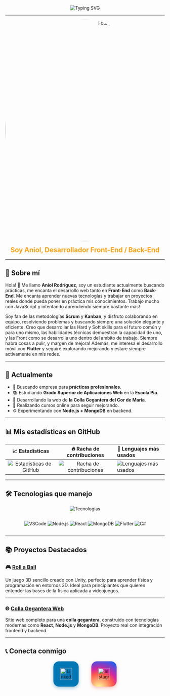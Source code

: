 <div align="center" style="display: flex; align-items: center; justify-content: center; gap: 10px;">
<img src="https://readme-typing-svg.herokuapp.com?font=Fira+Code&size=28&pause=1000&color=FFFFFF&center=true&vCenter=true&width=450&lines=Hola+soy+Aniol!;Front+for+All,+Back+for+one" alt="Typing SVG" />


</div>

---

<div align="center">
<img src="https://github.com/user-attachments/assets/4077611b-ae76-4680-baea-382f0e2bd1e2" alt="Foto perfil elegante" width="700px" style="border-radius: 50%; display: block; margin: 0 auto;" />
  <h2 style="color: #FCA311; margin-top: 15px;">Soy Aniol, Desarrollador Front-End / Back-End</h2>
</div>

---

## 📖 Sobre mí

Hola! 👋 Me llamo **Aniol Rodríguez**, soy un estudiante actualmente buscando prácticas, me encanta el desarrollo web tanto en **Front-End** como **Back-End**. Me encanta aprender nuevas tecnologías y trabajar en proyectos reales donde pueda poner en práctica mis conocimientos. Trabajo mucho con JavaScript y intentando aprendiendo siempre bastante más!

Soy fan de las metodologías **Scrum** y **Kanban**, y disfruto colaborando en equipo, resolviendo problemas y buscando siempre una solución elegante y eficiente. Creo que desarrollar las Hard y Soft skills para el futuro común y para uno mismo, las habilidades técnicas demuestran la capacidad de uno, y las Front como se desarrolla uno dentro del ambito de trabajo. Siempre habra cosas a pulir, y margen de mejora! Además, me interesa el desarrollo móvil con **Flutter** y seguiré explorando mejorando y estare siempre activamente en mis redes.

---

## 🚀 Actualmente

- 🎯 Buscando empresa para **prácticas profesionales**.
- 📚 Estudiando **Grado Superior de Aplicaciones Web** en la **Escola Pia**.
- 🔧 Desarrollando la web de **la Colla Gegantera del Cor de Maria**.
- 🌱 Realizando cursos online para seguir mejorando.
- ⚙️ Experimentando con **Node.js + MongoDB** en backend.

---

## 📊 Mis estadísticas en GitHub

<div align="center">

| 📈 Estadísticas | 🔥 Racha de contribuciones | 📝 Lenguajes más usados |
|:---------------:|:--------------------------:|:-----------------------|
| <img src="https://github-readme-stats.vercel.app/api?username=DRAKEFISTFIRE&show_icons=true&theme=radical" alt="Estadísticas de GitHub"/> | <img src="https://github-readme-streak-stats.herokuapp.com/?user=DRAKEFISTFIRE&theme=radical" alt="Racha de contribuciones"/> | <img src="https://github-readme-stats.vercel.app/api/top-langs/?username=DRAKEFISTFIRE&layout=compact&theme=radical" alt="Lenguajes más usados"/> |

</div>

---

## 🛠️ Tecnologías que manejo

<p align="center" style="margin-bottom: 30px;">
  <img src="https://skillicons.dev/icons?i=html,css,js,ts,php,react,nodejs,mongodb,flutter,mysql,csharp,git,github,vscode,linux,windows&perline=9" alt="Tecnologías" />
</p>

<p align="center" style="margin-bottom: 30px;">
  <img src="https://img.shields.io/badge/VSCode-007ACC?style=for-the-badge&logo=visual-studio-code&logoColor=white" alt="VSCode" />
  <img src="https://img.shields.io/badge/Node.js-339933?style=for-the-badge&logo=node.js&logoColor=white" alt="Node.js" />
  <img src="https://img.shields.io/badge/React-61DAFB?style=for-the-badge&logo=react&logoColor=black" alt="React" />
  <img src="https://img.shields.io/badge/MongoDB-47A248?style=for-the-badge&logo=mongodb&logoColor=white" alt="MongoDB" />
  <img src="https://img.shields.io/badge/Flutter-02569B?style=for-the-badge&logo=flutter&logoColor=white" alt="Flutter" />
  <img src="https://img.shields.io/badge/C%23-239120?style=for-the-badge&logo=c-sharp&logoColor=white" alt="C#" />
</p>

---

## 📚 Proyectos Destacados

### 🎮 [Roll a Ball](https://github.com/DRAKEFISTFIRE/Roll-a-Ball)

Un juego 3D sencillo creado con Unity, perfecto para aprender física y programación en entornos 3D. Ideal para principiantes que quieren entender las bases de la física aplicada a videojuegos.

---

### 🌐 [Colla Gegantera Web](https://github.com/DRAKEFISTFIRE/Colla-gegantera-web-project)

Sitio web completo para una **colla gegantera**, construido con tecnologías modernas como **React**, **Node.js** y **MongoDB**. Proyecto real con integración frontend y backend.

---

## 📞 Conecta conmigo

<div align="center" style="display: flex; justify-content: center; gap: 40px; margin-top: 20px;">

  <a href="https://www.linkedin.com/in/aniol-rodriguez-530514295/" target="_blank" rel="noopener noreferrer" style="text-decoration: none;">
    <div style="
      width: 80px;
      height: 80px;
      background-color: #0077B5;
      border-radius: 18px;
      box-shadow: 0 4px 12px rgb(0 119 181 / 0.4);
      display: flex;
      align-items: center;
      justify-content: center;
      transition: transform 0.3s ease, box-shadow 0.3s ease;
      cursor: pointer;
    "
    onmouseover="this.style.transform='scale(1.1)'; this.style.boxShadow='0 8px 24px rgb(0 119 181 / 0.6)';"
    onmouseout="this.style.transform='scale(1)'; this.style.boxShadow='0 4px 12px rgb(0 119 181 / 0.4)';"
    >
      <img src="https://raw.githubusercontent.com/rahulbanerjee26/githubAboutMeGenerator/main/icons/linked-in-alt.svg" width="38" alt="LinkedIn" />
    </div>
  </a>

  <a href="https://www.instagram.com/aniolrodriguez_2005/" target="_blank" rel="noopener noreferrer" style="text-decoration: none;">
    <div style="
      width: 80px;
      height: 80px;
      background: radial-gradient(circle at 30% 107%, #fdf497 0%, #fdf497 5%, #fd5949 45%, #d6249f 60%, #285AEB 90%);
      border-radius: 18px;
      box-shadow: 0 4px 12px rgb(253 89 73 / 0.4);
      display: flex;
      align-items: center;
      justify-content: center;
      transition: transform 0.3s ease, box-shadow 0.3s ease;
      cursor: pointer;
    "
    onmouseover="this.style.transform='scale(1.1)'; this.style.boxShadow='0 8px 24px rgb(253 89 73 / 0.6)';"
    onmouseout="this.style.transform='scale(1)'; this.style.boxShadow='0 4px 12px rgb(253 89 73 / 0.4)';"
    >
      <img src="https://raw.githubusercontent.com/rahulbanerjee26/githubAboutMeGenerator/main/icons/instagram.svg" width="38" alt="Instagram" />
    </div>
  </a>

</div>

